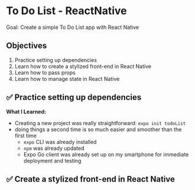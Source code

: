 # To Do List - ReactNative
Goal: Create a simple To Do List app with React Native

## Objectives
1. Practice setting up dependencies
2. Learn how to create a stylized front-end in React Native
3. Learn how to pass props
4. Learn how to manage state in React Native

## ✅ Practice setting up dependencies
**What I Learned:**
* Creating a new project was really straightforward: `expo init todoList`
* doing things a second time is so much easier and smoother than the first time
  * `expo` CLI was already installed
  * `npm` was already updated
  * Expo Go client was already set up on my smartphone for immediate deployment and testing
  
## ✅ Create a stylized front-end in React Native
